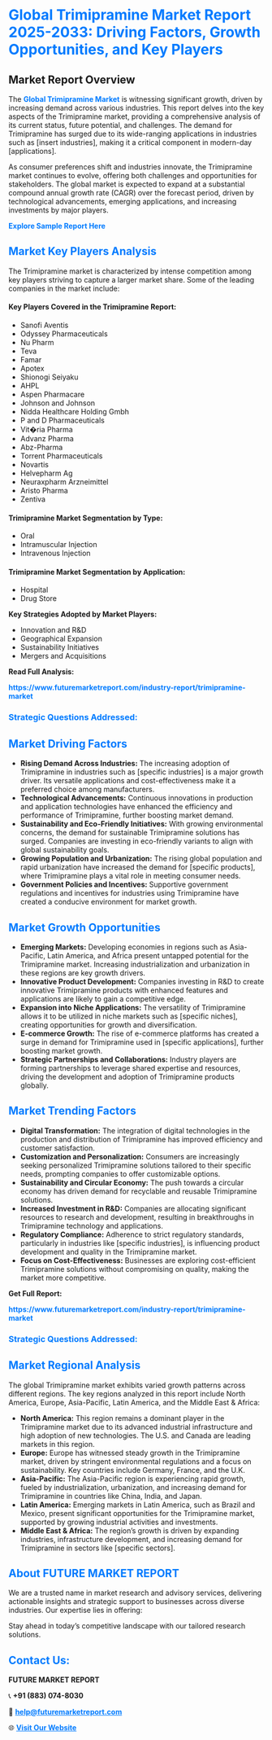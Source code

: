 <h1 style="color: #007BFF;">Global Trimipramine Market Report 2025-2033: Driving Factors, Growth Opportunities, and Key Players</h1>

<section id="overview">
<h2>Market Report Overview</h2>
<p>The <a href="https://www.futuremarketreport.com/industry-report/trimipramine-market" style="color: #007BFF; text-decoration: none;"><strong>Global Trimipramine Market</strong></a> is witnessing significant growth, driven by increasing demand across various industries. This report delves into the key aspects of the Trimipramine market, providing a comprehensive analysis of its current status, future potential, and challenges. The demand for Trimipramine has surged due to its wide-ranging applications in industries such as [insert industries], making it a critical component in modern-day [applications].</p>
<p>As consumer preferences shift and industries innovate, the Trimipramine market continues to evolve, offering both challenges and opportunities for stakeholders. The global market is expected to expand at a substantial compound annual growth rate (CAGR) over the forecast period, driven by technological advancements, emerging applications, and increasing investments by major players.</p>
</section>

<section id="overview">
<p><a href="https://www.futuremarketreport.com/request-sample/reportId=77860" style="color: #007BFF; text-decoration: none;"><strong>Explore Sample Report Here</strong></a></p>
</section>

<section id="key-players">
<h2 style="color: #007BFF;">Market Key Players Analysis</h2>
<p>The Trimipramine market is characterized by intense competition among key players striving to capture a larger market share. Some of the leading companies in the market include:</p>
<h4>Key Players Covered in the Trimipramine Report:</h4>
<ul><li>Sanofi Aventis</li><li>Odyssey Pharmaceuticals</li><li>Nu Pharm</li><li>Teva</li><li>Famar</li><li>Apotex</li><li>Shionogi Seiyaku</li><li>AHPL</li><li>Aspen Pharmacare</li><li>Johnson and Johnson</li><li>Nidda Healthcare Holding Gmbh</li><li>P and D Pharmaceuticals</li><li>Vit�ria Pharma</li><li>Advanz Pharma</li><li>Abz-Pharma</li><li>Torrent Pharmaceuticals</li><li>Novartis</li><li>Helvepharm Ag</li><li>Neuraxpharm Arzneimittel</li><li>Aristo Pharma</li><li>Zentiva</li></ul>
<h4>Trimipramine Market Segmentation by Type:</h4>
<ul><li>Oral</li><li>Intramuscular Injection</li><li>Intravenous Injection</li></ul>

<h4>Trimipramine Market Segmentation by Application:</h4>
<ul><li>Hospital</li><li>Drug Store</li></ul>
<p><strong>Key Strategies Adopted by Market Players:</strong></p>
<ul>
<li>Innovation and R&D</li>
<li>Geographical Expansion</li>
<li>Sustainability Initiatives</li>
<li>Mergers and Acquisitions</li>
</ul>
</section>

<section>
<p><strong>Read Full Analysis: </strong></p><a href="https://www.futuremarketreport.com/industry-report/trimipramine-market" style="color: #007BFF; text-decoration: none;"><strong>https://www.futuremarketreport.com/industry-report/trimipramine-market</strong></a>
<h3 style="color: #007BFF;">Strategic Questions Addressed:</h3>
</section>

<section id="driving-factors">
<h2 style="color: #007BFF;">Market Driving Factors</h2>
<ul>
<li><strong>Rising Demand Across Industries:</strong> The increasing adoption of Trimipramine in industries such as [specific industries] is a major growth driver. Its versatile applications and cost-effectiveness make it a preferred choice among manufacturers.</li>
<li><strong>Technological Advancements:</strong> Continuous innovations in production and application technologies have enhanced the efficiency and performance of Trimipramine, further boosting market demand.</li>
<li><strong>Sustainability and Eco-Friendly Initiatives:</strong> With growing environmental concerns, the demand for sustainable Trimipramine solutions has surged. Companies are investing in eco-friendly variants to align with global sustainability goals.</li>
<li><strong>Growing Population and Urbanization:</strong> The rising global population and rapid urbanization have increased the demand for [specific products], where Trimipramine plays a vital role in meeting consumer needs.</li>
<li><strong>Government Policies and Incentives:</strong> Supportive government regulations and incentives for industries using Trimipramine have created a conducive environment for market growth.</li>
</ul>
</section>

<section id="growth-opportunities">
<h2 style="color: #007BFF;">Market Growth Opportunities</h2>
<ul>
<li><strong>Emerging Markets:</strong> Developing economies in regions such as Asia-Pacific, Latin America, and Africa present untapped potential for the Trimipramine market. Increasing industrialization and urbanization in these regions are key growth drivers.</li>
<li><strong>Innovative Product Development:</strong> Companies investing in R&D to create innovative Trimipramine products with enhanced features and applications are likely to gain a competitive edge.</li>
<li><strong>Expansion into Niche Applications:</strong> The versatility of Trimipramine allows it to be utilized in niche markets such as [specific niches], creating opportunities for growth and diversification.</li>
<li><strong>E-commerce Growth:</strong> The rise of e-commerce platforms has created a surge in demand for Trimipramine used in [specific applications], further boosting market growth.</li>
<li><strong>Strategic Partnerships and Collaborations:</strong> Industry players are forming partnerships to leverage shared expertise and resources, driving the development and adoption of Trimipramine products globally.</li>
</ul>
</section>

<section id="trending-factors">
<h2 style="color: #007BFF;">Market Trending Factors</h2>
<ul>
<li><strong>Digital Transformation:</strong> The integration of digital technologies in the production and distribution of Trimipramine has improved efficiency and customer satisfaction.</li>
<li><strong>Customization and Personalization:</strong> Consumers are increasingly seeking personalized Trimipramine solutions tailored to their specific needs, prompting companies to offer customizable options.</li>
<li><strong>Sustainability and Circular Economy:</strong> The push towards a circular economy has driven demand for recyclable and reusable Trimipramine solutions.</li>
<li><strong>Increased Investment in R&D:</strong> Companies are allocating significant resources to research and development, resulting in breakthroughs in Trimipramine technology and applications.</li>
<li><strong>Regulatory Compliance:</strong> Adherence to strict regulatory standards, particularly in industries like [specific industries], is influencing product development and quality in the Trimipramine market.</li>
<li><strong>Focus on Cost-Effectiveness:</strong> Businesses are exploring cost-efficient Trimipramine solutions without compromising on quality, making the market more competitive.</li>
</ul>
</section>

<section>
<p><strong>Get Full Report: </strong></p><a href="https://www.futuremarketreport.com/industry-report/trimipramine-market" style="color: #007BFF; text-decoration: none;"><strong>https://www.futuremarketreport.com/industry-report/trimipramine-market</strong></a>
<h3 style="color: #007BFF;">Strategic Questions Addressed:</h3>
</section>


<section id="regional-analysis">
<h2 style="color: #007BFF;">Market Regional Analysis</h2>
<p>The global Trimipramine market exhibits varied growth patterns across different regions. The key regions analyzed in this report include North America, Europe, Asia-Pacific, Latin America, and the Middle East & Africa:</p>
<ul>
<li><strong>North America:</strong> This region remains a dominant player in the Trimipramine market due to its advanced industrial infrastructure and high adoption of new technologies. The U.S. and Canada are leading markets in this region.</li>
<li><strong>Europe:</strong> Europe has witnessed steady growth in the Trimipramine market, driven by stringent environmental regulations and a focus on sustainability. Key countries include Germany, France, and the U.K.</li>
<li><strong>Asia-Pacific:</strong> The Asia-Pacific region is experiencing rapid growth, fueled by industrialization, urbanization, and increasing demand for Trimipramine in countries like China, India, and Japan.</li>
<li><strong>Latin America:</strong> Emerging markets in Latin America, such as Brazil and Mexico, present significant opportunities for the Trimipramine market, supported by growing industrial activities and investments.</li>
<li><strong>Middle East & Africa:</strong> The region’s growth is driven by expanding industries, infrastructure development, and increasing demand for Trimipramine in sectors like [specific sectors].</li>
</ul>
</section>

<footer>
<h2 style="color: #007BFF;">About FUTURE MARKET REPORT</h2>
<p>We are a trusted name in market research and advisory services, delivering actionable insights and strategic support to businesses across diverse industries. Our expertise lies in offering:</p>

<p>Stay ahead in today’s competitive landscape with our tailored research solutions.</p>

<h2 style="color: #007BFF;">Contact Us:</h2>
<p><strong>FUTURE MARKET REPORT</strong></p>
<p>📞 <strong>+91 (883) 074-8030</strong></p>
<p>📧 <strong><a href="mailto:help@futuremarketreport.com" style="color: #007BFF;">help@futuremarketreport.com</a></strong></p>
<p>🌐 <strong><a href="https://www.futuremarketreport.com/" style="color: #007BFF;">Visit Our Website</a></strong></p>
</footer>